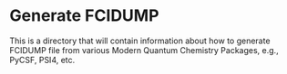 # Generate FCIDUMP

This is a directory that will contain information about how to generate FCIDUMP file from various Modern Quantum Chemistry Packages, e.g., PyCSF, PSI4, etc. 
